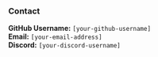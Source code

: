 ### Contact

**GitHub Username:** `[your-github-username]`  
**Email:** `[your-email-address]`  
**Discord:** `[your-discord-username]`